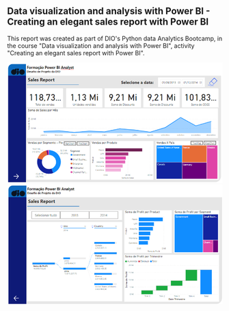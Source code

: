 ## Data visualization and analysis with Power BI - Creating an elegant sales report with Power BI

This report was created as part of DIO's Python data Analytics Bootcamp, in the course "Data visualization and analysis with Power BI", activity "Creating an elegant sales report with Power BI".

![](Dio_1.png)
![](Dio_2.png)
